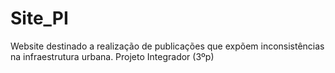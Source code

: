 # Site_PI
 Website destinado a realização de publicações que expõem inconsistências na infraestrutura urbana. Projeto Integrador (3ºp)
